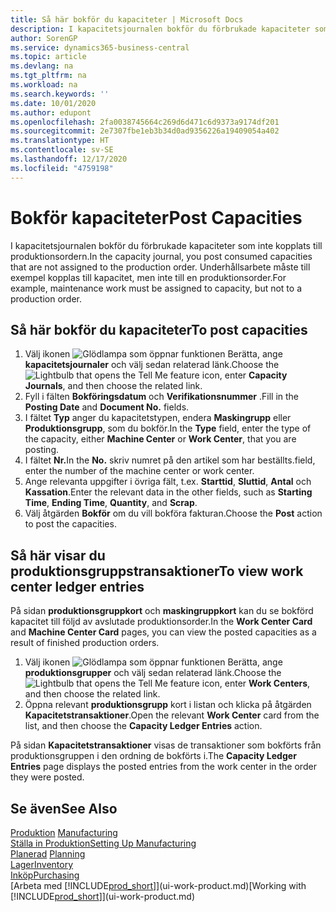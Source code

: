 ```yaml
---
title: Så här bokför du kapaciteter | Microsoft Docs
description: I kapacitetsjournalen bokför du förbrukade kapaciteter som inte kopplats till produktionsordern. Underhållsarbete måste till exempel kopplas till kapacitet, men inte till en produktionsorder.
author: SorenGP
ms.service: dynamics365-business-central
ms.topic: article
ms.devlang: na
ms.tgt_pltfrm: na
ms.workload: na
ms.search.keywords: ''
ms.date: 10/01/2020
ms.author: edupont
ms.openlocfilehash: 2fa0038745664c269d6d471c6d9373a9174df201
ms.sourcegitcommit: 2e7307fbe1eb3b34d0ad9356226a19409054a402
ms.translationtype: HT
ms.contentlocale: sv-SE
ms.lasthandoff: 12/17/2020
ms.locfileid: "4759198"
---
```

# <a name="post-capacities"></a><span data-ttu-id="f9a62-104">Bokför kapaciteter</span><span class="sxs-lookup"><span data-stu-id="f9a62-104">Post Capacities</span></span>
<span data-ttu-id="f9a62-105">I kapacitetsjournalen bokför du förbrukade kapaciteter som inte kopplats till produktionsordern.</span><span class="sxs-lookup"><span data-stu-id="f9a62-105">In the capacity journal, you post consumed capacities that are not assigned to the production order.</span></span> <span data-ttu-id="f9a62-106">Underhållsarbete måste till exempel kopplas till kapacitet, men inte till en produktionsorder.</span><span class="sxs-lookup"><span data-stu-id="f9a62-106">For example, maintenance work must be assigned to capacity, but not to a production order.</span></span>  

## <a name="to-post-capacities"></a><span data-ttu-id="f9a62-107">Så här bokför du kapaciteter</span><span class="sxs-lookup"><span data-stu-id="f9a62-107">To post capacities</span></span>  
1.  <span data-ttu-id="f9a62-108">Välj ikonen ![Glödlampa som öppnar funktionen Berätta](media/ui-search/search_small.png "Berätta vad du vill göra"), ange **kapacitetsjournaler** och välj sedan relaterad länk.</span><span class="sxs-lookup"><span data-stu-id="f9a62-108">Choose the ![Lightbulb that opens the Tell Me feature](media/ui-search/search_small.png "Tell me what you want to do") icon, enter **Capacity Journals**, and then choose the related link.</span></span>  
2.  <span data-ttu-id="f9a62-109">Fyll i fälten **Bokföringsdatum** och **Verifikationsnummer** .</span><span class="sxs-lookup"><span data-stu-id="f9a62-109">Fill in the **Posting Date** and **Document No.** fields.</span></span>  
3.  <span data-ttu-id="f9a62-110">I fältet **Typ** anger du kapacitetstypen, endera **Maskingrupp** eller **Produktionsgrupp**, som du bokför.</span><span class="sxs-lookup"><span data-stu-id="f9a62-110">In the **Type** field, enter the type of the capacity, either **Machine Center** or **Work Center**, that you are posting.</span></span>  
4.  <span data-ttu-id="f9a62-111">I fältet **Nr.**</span><span class="sxs-lookup"><span data-stu-id="f9a62-111">In the **No.**</span></span> <span data-ttu-id="f9a62-112">skriv numret på den artikel som har beställts.</span><span class="sxs-lookup"><span data-stu-id="f9a62-112">field, enter the number of the machine center or work center.</span></span>  
5.  <span data-ttu-id="f9a62-113">Ange relevanta uppgifter i övriga fält, t.ex. **Starttid**, **Sluttid**, **Antal** och **Kassation**.</span><span class="sxs-lookup"><span data-stu-id="f9a62-113">Enter the relevant data in the other fields, such as **Starting Time**, **Ending Time**, **Quantity**, and **Scrap**.</span></span>  
6.  <span data-ttu-id="f9a62-114">Välj åtgärden **Bokför** om du vill bokföra fakturan.</span><span class="sxs-lookup"><span data-stu-id="f9a62-114">Choose the **Post** action to post the capacities.</span></span>  

## <a name="to-view-work-center-ledger-entries"></a><span data-ttu-id="f9a62-115">Så här visar du produktionsgruppstransaktioner</span><span class="sxs-lookup"><span data-stu-id="f9a62-115">To view work center ledger entries</span></span>  
<span data-ttu-id="f9a62-116">På sidan **produktionsgruppkort** och **maskingruppkort** kan du se bokförd kapacitet till följd av avslutade produktionsorder.</span><span class="sxs-lookup"><span data-stu-id="f9a62-116">In the **Work Center Card** and **Machine Center Card** pages, you can view the posted capacities as a result of finished production orders.</span></span>    
1.  <span data-ttu-id="f9a62-117">Välj ikonen ![Glödlampa som öppnar funktionen Berätta](media/ui-search/search_small.png "Berätta vad du vill göra"), ange **produktionsgrupper** och välj sedan relaterad länk.</span><span class="sxs-lookup"><span data-stu-id="f9a62-117">Choose the ![Lightbulb that opens the Tell Me feature](media/ui-search/search_small.png "Tell me what you want to do") icon, enter **Work Centers**, and then choose the related link.</span></span>  
2.  <span data-ttu-id="f9a62-118">Öppna relevant **produktionsgrupp** kort i listan och klicka på åtgärden **Kapacitetstransaktioner**.</span><span class="sxs-lookup"><span data-stu-id="f9a62-118">Open the relevant **Work Center** card from the list, and then choose the **Capacity Ledger Entries** action.</span></span>  

<span data-ttu-id="f9a62-119">På sidan **Kapacitetstransaktioner** visas de transaktioner som bokförts från produktionsgruppen i den ordning de bokförts i.</span><span class="sxs-lookup"><span data-stu-id="f9a62-119">The **Capacity Ledger Entries** page displays the posted entries from the work center in the order they were posted.</span></span>   

## <a name="see-also"></a><span data-ttu-id="f9a62-120">Se även</span><span class="sxs-lookup"><span data-stu-id="f9a62-120">See Also</span></span>  
<span data-ttu-id="f9a62-121">[Produktion](production-manage-manufacturing.md)  </span><span class="sxs-lookup"><span data-stu-id="f9a62-121">[Manufacturing](production-manage-manufacturing.md)  </span></span>  
[<span data-ttu-id="f9a62-122">Ställa in Produktion</span><span class="sxs-lookup"><span data-stu-id="f9a62-122">Setting Up Manufacturing</span></span>](production-configure-production-processes.md)  
<span data-ttu-id="f9a62-123">[Planerad](production-planning.md)    </span><span class="sxs-lookup"><span data-stu-id="f9a62-123">[Planning](production-planning.md)    </span></span>  
[<span data-ttu-id="f9a62-124">Lager</span><span class="sxs-lookup"><span data-stu-id="f9a62-124">Inventory</span></span>](inventory-manage-inventory.md)  
[<span data-ttu-id="f9a62-125">Inköp</span><span class="sxs-lookup"><span data-stu-id="f9a62-125">Purchasing</span></span>](purchasing-manage-purchasing.md)  
<span data-ttu-id="f9a62-126">[Arbeta med [!INCLUDE[prod_short](includes/prod_short.md)]](ui-work-product.md)</span><span class="sxs-lookup"><span data-stu-id="f9a62-126">[Working with [!INCLUDE[prod_short](includes/prod_short.md)]](ui-work-product.md)</span></span>
